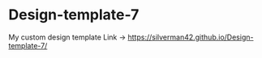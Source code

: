 # Design-template-7
My custom design template
Link -> https://silverman42.github.io/Design-template-7/
